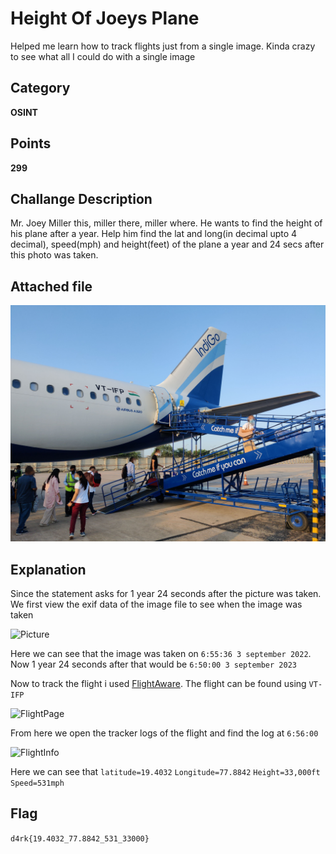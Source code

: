 # Height Of Joeys Plane
Helped me learn how to track flights just from a single image. Kinda crazy to see what all I could do with a single image
## Category
**OSINT**
## Points
**299**
## Challange Description
Mr. Joey Miller this, miller there, miller where. He wants to find the height of his plane after a year. Help him find the lat and long(in decimal upto 4 decimal), speed(mph) and height(feet) of the plane a year and 24 secs after this photo was taken.
## Attached file
![Picture](https://github.com/Celerium-Ce/Recruitment-CTF-sol/blob/main/Misc/catch%20me%20if%20you%20can.jpg)
## Explanation
Since the statement asks for 1 year 24 seconds after the picture was taken. We first view the exif data of the image file to see when the image was taken

![Picture]()

Here we can see that the image was taken on `6:55:36 3 september 2022`. Now 1 year 24 seconds after that would be `6:50:00 3 september 2023`

Now to track the flight i used [FlightAware](https://www.flightaware.com/). The flight can be found using `VT-IFP` 

![FlightPage]()

From here we open the tracker logs of the flight and find the log at `6:56:00`

![FlightInfo]()

Here we can see that `latitude=19.4032`	`Longitude=77.8842` `Height=33,000ft` `Speed=531mph`

## Flag
`d4rk{19.4032_77.8842_531_33000}`

